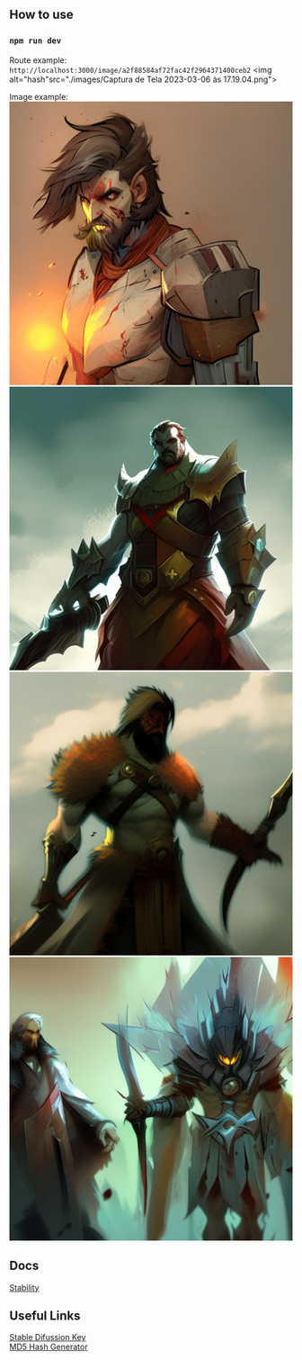 ## How to use

### `npm run dev`

Route example:
`http://localhost:3000/image/a2f88584af72fac42f2964371400ceb2`
<img alt="hash"src="./images/Captura de Tela 2023-03-06 às 17.19.04.png">

Image example: <br>
<img alt="demo" src="./images/9abdd2f56590fcbfbd85fde562bb9388.jpeg" />
<img alt="demo" src="./images/dc90f6b69a1fb6b0f978251de5fcd591.jpeg" /><br>
<img alt="demo" src="./images/8645effecd8d970dc5c1e93ae43a25d0.jpeg" />
<img alt="demo" src="./images/b7f575ae82959924afc0075e0c01c62b.jpeg" />

## Docs

[Stability](https://api.stability.ai/docs#tag/v1betageneration/operation/textToImage)

## Useful Links

[Stable Difussion Key](https://beta.dreamstudio.ai/membership?tab=apiKeys)<br>
[MD5 Hash Generator](https://www.md5hashgenerator.com)
